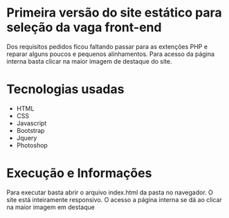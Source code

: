 # Primeira versão do site estático para seleção da vaga front-end
Dos requisitos pedidos ficou faltando passar para as extenções PHP e reparar alguns poucos e pequenos alinhamentos. Para acesso da página interna
basta clicar na maior imagem de destaque do site.

# Tecnologias usadas
- HTML
- CSS
- Javascript
- Bootstrap
- Jquery
- Photoshop

# Execução e Informações
Para executar basta abrir o arquivo index.html da pasta no navegador. O site está inteiramente responsivo. O acesso a página interna se dá ao
clicar na maior imagem em destaque
